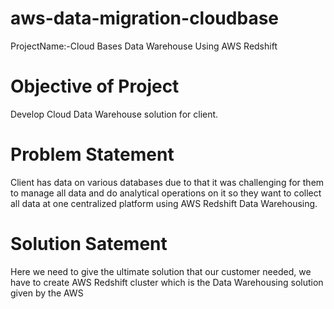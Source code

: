 # aws-data-migration-cloudbase
ProjectName:-Cloud Bases Data Warehouse Using AWS Redshift
# Objective of Project
Develop Cloud Data Warehouse solution for client.
# Problem Statement
Client has data on various databases due to that it was challenging for them to manage all data and do analytical operations on it so they want to collect all data at one centralized platform using AWS Redshift Data Warehousing.
# Solution Satement
Here we need to give the ultimate solution that our customer needed, we have to create AWS Redshift cluster which is the Data Warehousing solution given by the AWS




